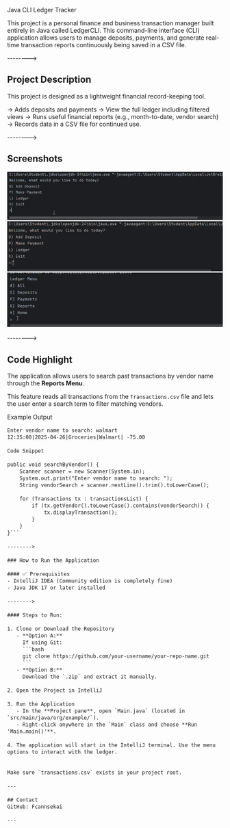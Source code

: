 Java CLI Ledger Tracker

This project is a personal finance and business transaction manager built entirely in Java called LedgerCLI. This command-line interface (CLI) application allows users to manage deposits, payments, and generate real-time transaction reports continuously being saved in a CSV file.

-------->

## Project Description

This project is designed as a lightweight financial record-keeping tool. 

-> Adds deposits and payments 
-> View the full ledger including filtered views 
-> Runs useful financial reports (e.g., month-to-date, vendor search)
-> Records data in a CSV file for continued use.

-------->

## Screenshots

<img src="./Assets/Ledger1.gif.gif">

<img src="./Assets/Ledgercli2.gif">

<img src="./Assets/LedgerCLI3.gif">

-------->

## Code Highlight

The application allows users to search past transactions by vendor name through the **Reports Menu**.

This feature reads all transactions from the `Transactions.csv` file and lets the user enter a search term to filter matching vendors.

Example Output
```text
Enter vendor name to search: walmart
12:35:00|2025-04-26|Groceries|Walmart| -75.00

Code Snippet

public void searchByVendor() {
    Scanner scanner = new Scanner(System.in);
    System.out.print("Enter vendor name to search: ");
    String vendorSearch = scanner.nextLine().trim().toLowerCase();

    for (Transactions tx : transactionsList) {
        if (tx.getVendor().toLowerCase().contains(vendorSearch)) {
            tx.displayTransaction();
        }
    }
}```

-------->

### How to Run the Application 

#### ✅ Prerequisites
- IntelliJ IDEA (Community edition is completely fine)
- Java JDK 17 or later installed

-------->

#### Steps to Run:

1. Clone or Download the Repository
   - **Option A:**  
     If using Git:
     ```bash
     git clone https://github.com/your-username/your-repo-name.git
     ```
   - **Option B:**  
     Download the `.zip` and extract it manually.

2. Open the Project in IntelliJ
  
3. Run the Application
   - In the **Project pane**, open `Main.java` (located in `src/main/java/org/example/`).
   - Right-click anywhere in the `Main` class and choose **Run 'Main.main()'**.

4. The application will start in the IntelliJ terminal. Use the menu options to interact with the ledger.


Make sure `transactions.csv` exists in your project root.

---

## Contact
GitHub: Fcannsekai  

---
